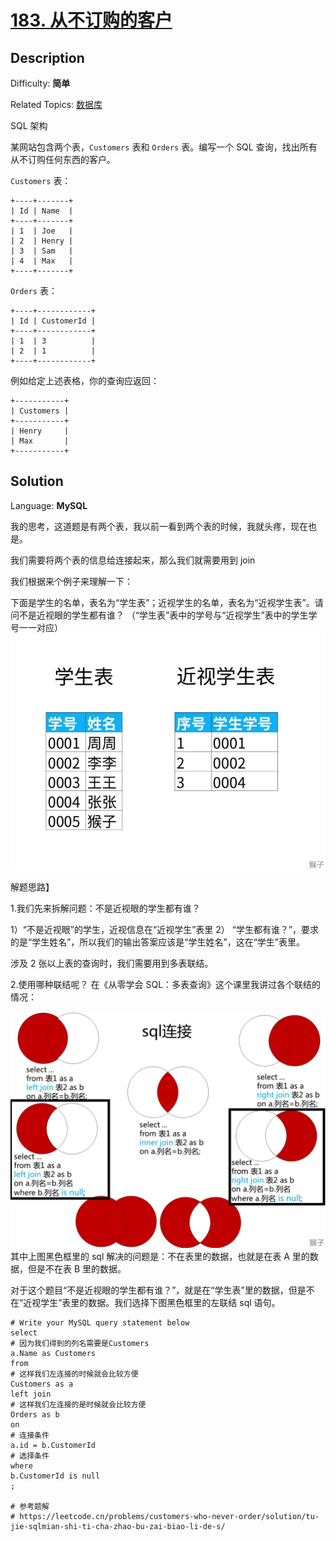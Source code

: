 # [183\. 从不订购的客户](https://leetcode.cn/problems/customers-who-never-order/?envType=study-plan&id=sql-beginner&plan=sql&plan_progress=126t1tc)

## Description

Difficulty: **简单**

Related Topics: [数据库](https://leetcode.cn/tag/database/)

<a class="sql-schema-link__1VAC">SQL 架构</a>

某网站包含两个表，`Customers` 表和 `Orders` 表。编写一个 SQL 查询，找出所有从不订购任何东西的客户。

`Customers` 表：

```
+----+-------+
| Id | Name  |
+----+-------+
| 1  | Joe   |
| 2  | Henry |
| 3  | Sam   |
| 4  | Max   |
+----+-------+
```

`Orders` 表：

```
+----+------------+
| Id | CustomerId |
+----+------------+
| 1  | 3          |
| 2  | 1          |
+----+------------+
```

例如给定上述表格，你的查询应返回：

```
+-----------+
| Customers |
+-----------+
| Henry     |
| Max       |
+-----------+
```

## Solution

Language: **MySQL**

我的思考，这道题是有两个表，我以前一看到两个表的时候，我就头疼，现在也是。

我们需要将两个表的信息给连接起来，那么我们就需要用到 join

我们根据来个例子来理解一下：

下面是学生的名单，表名为“学生表”；近视学生的名单，表名为“近视学生表”。请问不是近视眼的学生都有谁？
（“学生表”表中的学号与“近视学生”表中的学生学号一一对应）
![](../../../img/2022-11-18-02-18-19.png)

解题思路】

1.我们先来拆解问题：不是近视眼的学生都有谁？

1）“不是近视眼”的学生，近视信息在“近视学生”表里
2） “学生都有谁？”，要求的是“学生姓名”，所以我们的输出答案应该是“学生姓名”，这在“学生”表里。

涉及 2 张以上表的查询时，我们需要用到多表联结。

2.使用哪种联结呢？
在《从零学会 SQL：多表查询》这个课里我讲过各个联结的情况：

![](../../../img/2022-11-18-02-20-58.png)
其中上图黑色框里的 sql 解决的问题是：不在表里的数据，也就是在表 A 里的数据，但是不在表 B 里的数据。

对于这个题目“不是近视眼的学生都有谁？”，就是在“学生表”里的数据，但是不在“近视学生”表里的数据。我们选择下图黑色框里的左联结 sql 语句。

```mysql
# Write your MySQL query statement below
select 
# 因为我们得到的列名需要是Customers
a.Name as Customers
from
# 这样我们左连接的时候就会比较方便
Customers as a
left join
# 这样我们左连接的是时候就会比较方便
Orders as b
on
# 连接条件
a.id = b.CustomerId
# 选择条件
where
b.CustomerId is null
;

# 参考题解
# https://leetcode.cn/problems/customers-who-never-order/solution/tu-jie-sqlmian-shi-ti-cha-zhao-bu-zai-biao-li-de-s/
```

